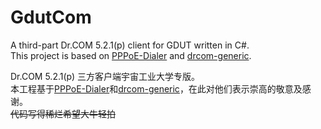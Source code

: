 # GdutCom
A third-part Dr.COM 5.2.1(p) client for GDUT written in C#.  
This project is based on [PPPoE-Dialer](https://github.com/mchome/PPPoE-Dialer) and [drcom-generic](https://github.com/drcoms/drcom-generic).

Dr.COM 5.2.1(p) 三方客户端宇宙工业大学专版。  
本工程基于[PPPoE-Dialer](https://github.com/mchome/PPPoE-Dialer)和[drcom-generic](https://github.com/drcoms/drcom-generic)，在此对他们表示崇高的敬意及感谢。  
~~代码写得稀烂希望大牛轻拍~~